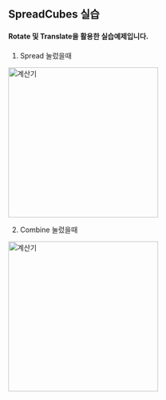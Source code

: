 ## SpreadCubes 실습

#### Rotate 및 Translate을 활용한 실습예제입니다.

1. Spread 눌렀을때
<img src="https://github.com/superalan89/Study/blob/master/Android/SpreadCubes/img/SpreadCubes01.gif" alt="계산기" width="300">

2. Combine 눌렀을때
<img src="https://github.com/superalan89/Study/blob/master/Android/SpreadCubes/img/SpreadCubes02.gif" alt="계산기" width="300">
